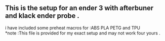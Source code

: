 This is the setup for an ender 3 with afterbuner and klack ender probe .  
---
i have included some preheat macros for :ABS PLA PETG and TPU  
*note :This file is provided for my exact setup and may not work four yours .
